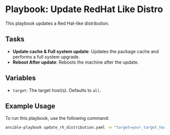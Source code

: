 # Playbook: Update RedHat Like Distro

This playbook updates a Red Hat-like distribution.

## Tasks

- **Update cache & Full system update**: Updates the package cache and performs a full system upgrade.
- **Reboot After update**: Reboots the machine after the update.

## Variables

- `target`: The target host(s). Defaults to `all`.

## Example Usage

To run this playbook, use the following command:

```bash
ansible-playbook update_rh_distribution.yaml -e "target=your_target_host"
```
